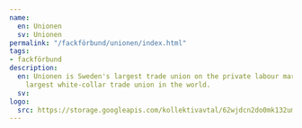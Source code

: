 ```yaml
---
name:
  en: Unionen
  sv: Unionen
permalink: "/fackförbund/unionen/index.html"
tags:
- fackförbund
description:
  en: Unionen is Sweden's largest trade union on the private labour market and the
    largest white-collar trade union in the world.
  sv:
logo:
  src: https://storage.googleapis.com/kollektivavtal/62wjdcn2do0mk132umpm3xvkmusl
---
```

